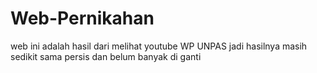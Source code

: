 # Web-Pernikahan

web ini adalah hasil dari melihat youtube WP UNPAS jadi hasilnya masih sedikit sama persis dan belum banyak di ganti
